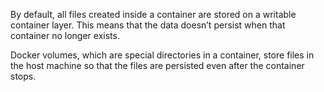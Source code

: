 By default, all files created inside a container are stored on a writable container layer. This means that the data doesn’t persist when that container no longer exists.

Docker volumes, which are special directories in a container, store files in the host machine so that the files are persisted even after the container stops.